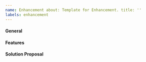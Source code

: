 ```yaml
---
name: Enhancement about: Template for Enhancement. title: ''
labels: enhancement
---
```


#### General

<!-- short general description -->

#### Features

<!-- list and describe the features this enhancement comes with -->
<!-- * use bullet points -->

#### Solution Proposal

<!-- describe a solution suggestion for the feature if wanted -->
<!-- you can also list important to know stuff -->
